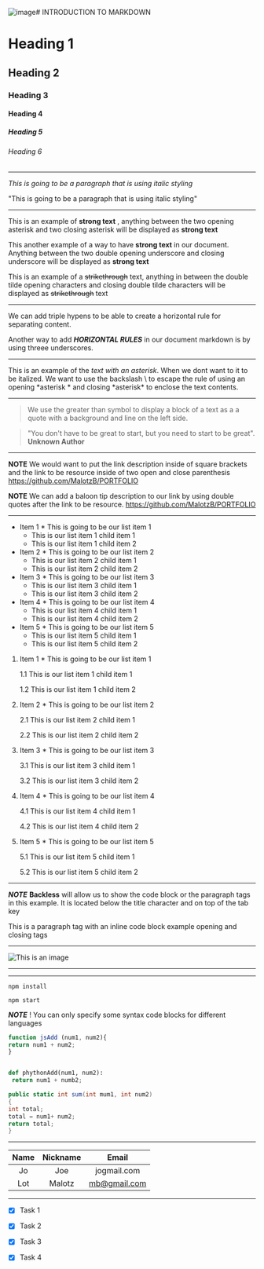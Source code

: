 ![image](https://github.com/MalotzB/Intro-to-MarkDown/assets/138592108/b6279d55-24ec-457f-b3ce-d9c5c6a68751)# INTRODUCTION TO MARKDOWN

<!--HEADING-->
# Heading 1

## Heading 2

### Heading 3

#### Heading 4

##### Heading 5

###### Heading 6

---

<!--Italics-->

_This is going to be a paragraph that is using italic styling_

"This is going to be a paragraph that is using italic styling"

---

<!--Strong-->

This is an example of **strong text** , anything between the two opening asterisk and two closing asterisk will be displayed as **strong text**

This another example of a way to have __strong text__ in our document. Anything between the two double opening underscore and closing underscore will be displayed as __strong text__

<!--Strike Through-->

This is an example of a ~~strikethrough~~ text, anything in between the double tilde opening characters and closing double tilde characters will be displayed as ~~strikethrough~~ text 

---
<!--Horizontal Rule-->

We can add triple hypens to be able to create a horizontal rule for separating content.

Another way to add ___HORIZONTAL RULES___ in our document markdown is by using threee underscores.

---
<!--Escape Character Rule using Backslash-->

This is an example of the *text with an asterisk*. When we dont want to it to be italized. We want to use the backslash \ to escape the rule of using an opening \*asterisk * and closing \*asterisk* to enclose the text contents.

---
<!--Blackquote Rule-->
> We use the greater than symbol to display a block of a text as a a quote with a background and line on the left side. 

> "You don't have to be great to start, but you need to start to be great". __Unknown Author__

---
<!--Link Rule-->

**NOTE** We would want to put the link description inside of square brackets and the link to be resource inside of two open and close parenthesis https://github.com/MalotzB/PORTFOLIO

__NOTE__ We can add a baloon tip description to our link by using double quotes after the link to be resource. https://github.com/MalotzB/PORTFOLIO

---
<!--List Item Rule-->

<!--UNORDERED LIST-->
* Item 1 * This is going to be our list item 1
   * This is our list item 1 child item 1
   * This is our list item 1 child item 2
* Item 2 * This is going to be our list item 2
   * This is our list item 2 child item 1
   * This is our list item 2 child item 2
* Item 3 * This is going to be our list item 3
   * This is our list item 3 child item 1
   * This is our list item 3 child item 2
* Item 4 * This is going to be our list item 4
   * This is our list item 4 child item 1
   * This is our list item 4 child item 2
* Item 5 * This is going to be our list item 5
   * This is our list item 5 child item 1
   * This is our list item 5 child item 2

<!--ORDERED LIST-->
1. Item 1 * This is going to be our list item 1
   
   1.1 This is our list item 1 child item 1
   
   1.2 This is our list item 1 child item 2
   
2. Item 2 * This is going to be our list item 2

   2.1 This is our list item 2 child item 1

   2.2 This is our list item 2 child item 2
   
3. Item 3 * This is going to be our list item 3
   
   3.1 This is our list item 3 child item 1
   
   3.2 This is our list item 3 child item 2
   
4. Item 4 * This is going to be our list item 4
   
   4.1 This is our list item 4 child item 1
   
   4.2 This is our list item 4 child item 2
   
5. Item 5 * This is going to be our list item 5
   
   5.1 This is our list item 5 child item 1
   
   5.2 This is our list item 5 child item 2

---
<!--CODE BLOCK INLINE EXAMPLE RULE-->

***NOTE*** __Backless__ will allow us to show the code block or the paragraph tags in this example. It is located below the title character and on top of the tab key

<p> This is a paragraph tag with an inline code block example opening and closing tags </p>
   
---
<!--IMAGE RULE-->
![This is an image](https://www.alleycat.org/wp-content/uploads/2019/03/FELV-cat.jpg "Link to a cat image")

---
<!--GITHUB FLAVOR SET OF CODE BLOCK-->

---
<!--CODE BLOCK FOR GITHUB DOCUMENTATION-->

```install npm 
npm install

npm start
```

***NOTE*** ! You can only specify some syntax code blocks for different languages

```javascript
function jsAdd (num1, num2){
return num1 + num2;
}
```
```python

def phythonAdd(num1, num2):
 return num1 + numb2;

```
```C#
public static int sum(int mum1, int num2)
{
int total;
total = num1+ num2;
return total;
}
```
---
<!--TABLE RULES-->

|Name|Nickname|Email|
|:----:|:--------:|:----------:|
|Jo    |Joe       | jogmail.com
|Lot   |Malotz    |mb@gmail.com 

---
<!--TASK LISTS-->
* [x] Task 1
* [x] Task 2
* [x] Task 3
* [x] Task 4

